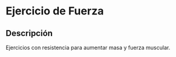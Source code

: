 # Ejercicio de Fuerza

## Descripción
Ejercicios con resistencia para aumentar masa y fuerza muscular.
